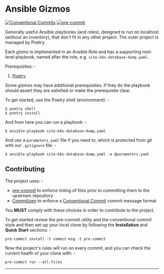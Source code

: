 # Ansible Gizmos

[![Conventional Commits](https://img.shields.io/badge/Conventional%20Commits-1.0.0-yellow.svg)](https://conventionalcommits.org)
[![pre-commit](https://img.shields.io/badge/pre--commit-enabled-brightgreen?logo=pre-commit&logoColor=white)](https://github.com/pre-commit/pre-commit)

Generally useful Ansible playbooks (and roles), designed to run on localhost
(without an inventory), that don't fit in any other project. The outer project is
managed by Poetry.

Each *gizmo* is implemented in an Ansible Role and has a supporting root-level
playbook, named after the role, e.g. `site-k8s-database-dump.yaml`.

Prerequisites: -

1.  [Poetry]

Some *gizmos* may have additional prerequisites.
If they do the playbook should assert they are satisfied or make the prerequisite clear.

To get started, use the Poetry shell (environment): -
 
    $ poetry shell
    $ poetry install

And from here you can run a playbook: -

    $ ansible-playbook site-k8s-database-dump.yaml

And use a `parameters.yaml` file if you need to,
which is protected from git with our `.gitignore` file: -

    $ ansible-playbook site-k8s-database-dump.yaml -e @parameters.yaml

## Contributing
The project uses: -

- [pre-commit] to enforce linting of files prior to committing them to the
  upstream repository
- [Commitizen] to enforce a [Conventional Commit] commit message format

You **MUST** comply with these choices in order to  contribute to the project.

To get started review the pre-commit utility and the conventional commit style
and then set-up your local clone by following the **Installation** and
**Quick Start** sections: -

    pre-commit install -t commit-msg -t pre-commit

Now the project's rules will run on every commit, and you can check the
current health of your clone with: -

    pre-commit run --all-files

---

[commitizen]: https://commitizen-tools.github.io/commitizen/
[conventional commit]: https://www.conventionalcommits.org/en/v1.0.0/
[pre-commit]: https://pre-commit.com
[poetry]: https://python-poetry.org/
